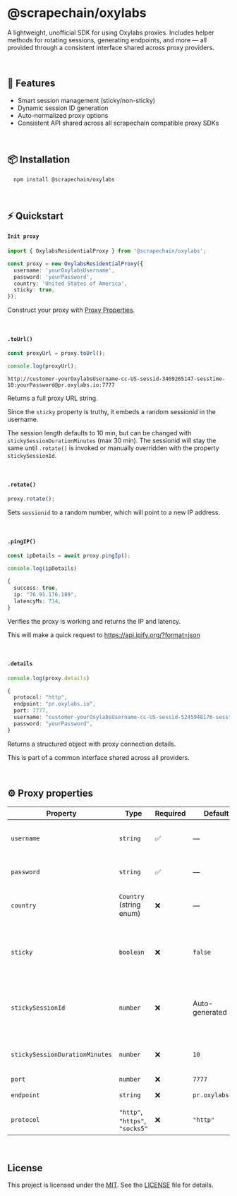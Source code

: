 
# @scrapechain/oxylabs

A lightweight, unofficial SDK for using Oxylabs proxies.
Includes helper methods for rotating sessions, generating endpoints, and more  — all provided through a consistent interface shared across proxy providers.

<br/>

## 🚀 Features
- Smart session management (sticky/non-sticky)
- Dynamic session ID generation
- Auto-normalized proxy options
- Consistent API shared across all scrapechain compatible proxy SDKs

<br/>

## 📦 Installation
```bash
  npm install @scrapechain/oxylabs
```

<br/>

## ⚡ Quickstart
#### `Init proxy`

```ts
import { OxylabsResidentialProxy } from '@scrapechain/oxylabs';

const proxy = new OxylabsResidentialProxy({
  username: 'yourOxylabsUsername',
  password: 'yourPassword',
  country: 'United States of America',
  sticky: true,
});
```

Construct your proxy with [Proxy Properties](#️-proxy-properties).

<br/>

#### `.toUrl()`
```ts
const proxyUrl = proxy.toUrl();

console.log(proxyUrl);
```
```text
http://customer-yourOxylabsUsername-cc-US-sessid-3469265147-sesstime-10:yourPassword@pr.oxylabs.io:7777
```
Returns a full proxy URL string.

Since the `sticky` property is truthy, it embeds a random sessionid in the username.

The session length defaults to 10 min, but can be changed with `stickySessionDurationMinutes` (max 30 min). The sessionid will stay the same until `.rotate()` is invoked or manually overridden with the property `stickySessionId`.

<br/>

#### `.rotate()`
```ts
proxy.rotate();
```
Sets `sessionid` to a random number, which will point to a new IP address.

<br/>

#### `.pingIP()`
```ts
const ipDetails = await proxy.pingIp();

console.log(ipDetails)
```
```ts
{
  success: true,
  ip: "76.91.176.189",
  latencyMs: 714,
}
```
Verifies the proxy is working and returns the IP and latency.

This will make a quick request to https://api.ipify.org/?format=json

<br/>

#### `.details`
```ts
console.log(proxy.details)

```
```ts
{
  protocol: "http",
  endpoint: "pr.oxylabs.io",
  port: 7777,
  username: "customer-yourOxylabsUsername-cc-US-sessid-5245948176-sesstime-10",
  password: "yourPassword",
}
```
Returns a structured object with proxy connection details.

This is part of a common interface shared across all providers.



<br/>

## ⚙️ Proxy properties
| Property | Type | Required | Default | Description                                                                 |
|--------------------------------|-----------------------------------|----------|------------------|-----------------------------------------------------------------------------|
| `username`                    | `string`                          | ✅       | —                | Your Oxylabs customer username.                                             |
| `password`                    | `string`                          | ✅       | —                | Your Oxylabs password.                                                      |
| `country`                     | `Country` (string enum)           | ❌       | —                | Country to geo-target the proxy IP.                                         |
| `sticky`                      | `boolean`                         | ❌       | `false`          | Enables sticky sessions (same IP across requests).                          |
| `stickySessionId`             | `number`                          | ❌       | Auto-generated   | Custom session ID for sticky mode (optional override).                      |
| `stickySessionDurationMinutes`| `number`                          | ❌       | `10`             | Duration of sticky session in minutes.                                      |
| `port`                        | `number`                          | ❌       | `7777`           | Proxy port.                                                                 |
| `endpoint`                    | `string`                          | ❌       | `pr.oxylabs.io`  | Proxy hostname.                                                              |
| `protocol`                    | `"http"`, `"https"`, `"socks5"`   | ❌       | `"http"`         | Proxy protocol to use.                                                      |

<br/>

## License

This project is licensed under the [MIT](LICENSE). See the [LICENSE](LICENSE) file for details.